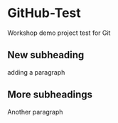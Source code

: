 # GitHub-Test
Workshop demo project test for Git

## New subheading

adding a paragraph

## More subheadings

Another paragraph
